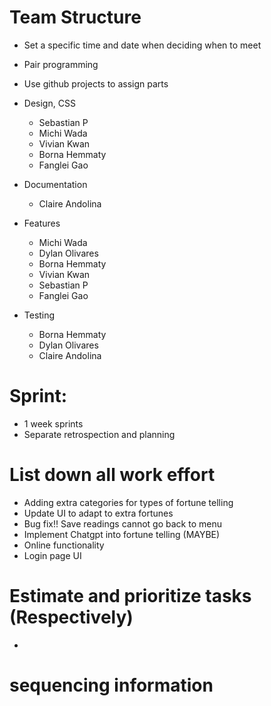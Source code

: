 # Team Structure

-   Set a specific time and date when deciding when to meet
-   Pair programming
-   Use github projects to assign parts
-   Design, CSS
    -   Sebastian P
    -   Michi Wada
    -   Vivian Kwan
    -   Borna Hemmaty
    -   Fanglei Gao
-   Documentation
    -   Claire Andolina
-   Features
    -   Michi Wada
    -   Dylan Olivares
    -   Borna Hemmaty
    -   Vivian Kwan
    -   Sebastian P
    -   Fanglei Gao

-   Testing
    -   Borna Hemmaty
    -   Dylan Olivares
    -   Claire Andolina

# Sprint:

-   1 week sprints
-   Separate retrospection and planning

# List down all work effort

-   Adding extra categories for types of fortune telling
-   Update UI to adapt to extra fortunes
-   Bug fix!! Save readings cannot go back to menu
-   Implement Chatgpt into fortune telling (MAYBE)
-   Online functionality
-   Login page UI

# Estimate and prioritize tasks (Respectively)

-   

# sequencing information


